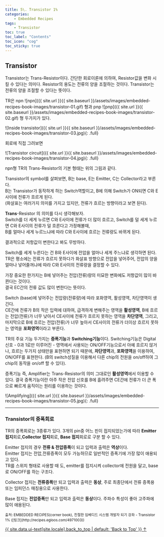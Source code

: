 ```yaml
---
title: 5\. Transistor 1%
categories:
    - Embedded Recipes
tags:
    - Transistor
toc: true 
toc_label: "Contents" 
toc_icon: "cog"
toc_sticky: true
---
```

## Transistor
Transistor는 Trans-Resistor이다. 간단한 회로이론에 의하여, Resistor값을 변화 시킬 수 있다는 의미다. Resistor의 용도는 전류의 양을 조절하는 것이다. Transistor는 전류의 양을 조절할 수 있다는 뜻이다.  
 
TR은 npn ![npn]({{ site.url }}{{ site.baseurl }}/assets/images/embedded-recipes-book-images/transistor-01.gif) 형과 pnp ![pnp]({{ site.url }}{{ site.baseurl }}/assets/images/embedded-recipes-book-images/transistor-02.gif) 형 두가지가 있다.  

![Inside transistor]({{ site.url }}{{ site.baseurl }}/assets/images/embedded-recipes-book-images/transistor-03.jpg){: .full}  

회로에 직접 그려보면

![Transistor circuit]({{ site.url }}{{ site.baseurl }}/assets/images/embedded-recipes-book-images/transistor-04.jpg){: .full} 

npn형 TR의 Trans-Resistor의 기본 형태는 위의 그림과 같다.  

Transistor의 symbol를 살펴보면, B는 base, E는 Emitter, C는 Collector라고 부른다.  
B는 Transistor가 동작하게 하는 Switch역할이고, B에 의해 Switch가 ON되면 C와 E사이에 전류가 흐르게 된다.  
(화살표는 여러가지 의미를 가지고 있지만, 전류가 흐르는 방향이라고 보면 된다).
 
**Trans**-Resistor 의 의미를 다시 생각해보자.  
Switch를 더 세게 누르면 C와 E사이에 전류가 더 많이 흐르고, Switch를 덜 세게 누르면 C와 E사이의 전류가 덜 흐른다고 가정해볼때,  
B를 얼마나 세게 누르느냐에 따라 C와 E사이에 흐르는 전류량도 바뀌게 된다.  

결과적으로 저항값이 변한다고 봐도 무방하다.  

Switch를 세게 누른다는 건 B와 E사이에 전압을 얼마나 세게 주느냐로 생각하면 된다.  
TR은 평소에는 전류가 흐르지 못하다가 화살표 방향으로 전압을 넣어주어, 전압의 양을 얼마나 넣어줄꺼냐에 따라 C와 E사이의 전류량을 결정할 수 있다.  

가장 중요한 한가지는 B에 넣어주는 전압(전류)량의 미묘한 변화에도 저항값이 많이 바뀐다는 것이다.  
결국 EC간의 전류 값도 많이 변한다는 뜻이다.
 
Switch (base)에 넣어주는 전압량(전류량)에 따라 포화영역, 활성영역, 차단영역이 생긴다.  
CE간에 전류가 B의 작은 입력에 대하여, 급격하게 변해주는 영역을 **활성영역**, B에 흐르는 전압(전류)가 너무 낮아서 CE사이에 전류가 흐르지 못하는 영역을 **차단영역**, 그리고, 마지막으로 B에 흐르는 전압(전류)가 너무 높아서 CE사이의 전류가 더이상 흐르지 못하는 영역을 **포화영역**이라고 부른다.  

TR의 주요 기능 두가지는 **증폭기능**과 **Switching기능**이다. Switching기능은 Digital 신호 - 0과 1로만 이루어진 - 영역에서 사용되는 ON/OFF기능으로서 아예 흐르지 않거나, 흐르는 두가지 상태만을 표현하면 되기 때문에, **차단영역**과, **포화영역**을 이용하여,
ON/OFF를 표현한다. (B의 switch성질을 이용해서 다른 chip의 전원을 on/off하여 그 chip의 동작을 on/off 할 수 있다).  

증폭기능 즉, Amplifier는 Trans-Resistor의 의미 그대로인 **활성영역**에서 이용할 수 있다. 결국 증폭기능이란 아주 작은 전압 신호를 B에 흘려주면 CE간에 전류가 더 큰 폭으로 빠르게 움직이는 원리를 이용하는 것이다.  

![Amplifying]({{ site.url }}{{ site.baseurl }}/assets/images/embedded-recipes-book-images/transistor-05.jpg){: .full} 

* * *
### Transistor의 증폭회로
TR의 증폭회로는 3종류가 있다. 3개의 pin중 어느 핀이 접지되었는가에 따라 **Emitter 접지**회로,**Collector 접지**회로, **Base 접지**회로로 구분 할 수 있다.  

Emitter 접지의 경우 **전류 & 전압증폭**이 되고 입력과 출력은 **역상**이다.  
Emitter 접지는 전압,전류증폭이 모두 가능하므로 일반적인 증폭기에 가장 많이 애용되고 있다.  
TR를 스위치 형태로 사용할 때 도, emitter를 접지시켜 collector에 전원을 달고, base로 ON/OFF를 하는 구조다. 

Collector 접지는 **전류증폭**만 되고 입력과 출력은 **동상**, 주로 최종단에서 전류 증폭용 또는 임피던스 매칭용으로 사용한다.  

Base 접지는 **전압증폭**만 되고 입력과 출력은 **동상**이다. 주파수 특성이 좋아 고주파에 많이 애용된다.  

<sub>
출처: EMBEDDED RECIPES(corner book),  
친절한 임베디드 시스템 개발자 되기 강좌 - Transistor 1% ([링크](http://recipes.egloos.com/4971003))
</sub>

<a href="#page-title" class="back-to-top">{{ site.data.ui-text[site.locale].back_to_top | default: 'Back to Top' }} &uarr;</a>